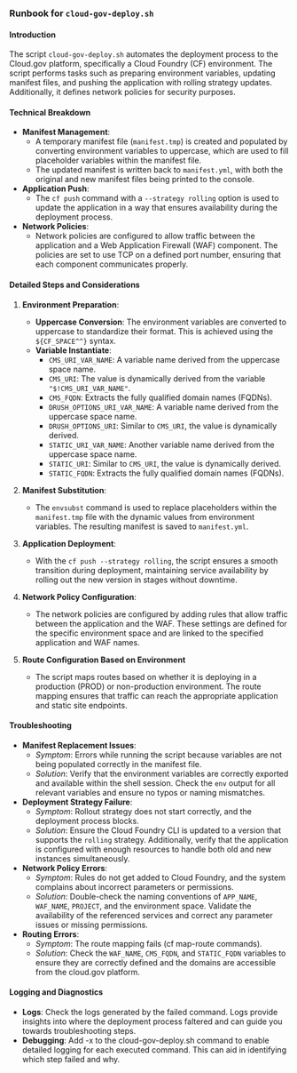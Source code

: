### Runbook for `cloud-gov-deploy.sh`

#### Introduction

The script `cloud-gov-deploy.sh` automates the deployment process to the Cloud.gov platform, specifically a Cloud Foundry (CF) environment. The script performs tasks such as preparing environment variables, updating manifest files, and pushing the application with rolling strategy updates. Additionally, it defines network policies for security purposes.

#### Technical Breakdown

- **Manifest Management**:
  - A temporary manifest file (`manifest.tmp`) is created and populated by converting environment variables to uppercase, which are used to fill placeholder variables within the manifest file.
  - The updated manifest is written back to `manifest.yml`, with both the original and new manifest files being printed to the console.
- **Application Push**:
  - The `cf push` command with a `--strategy rolling` option is used to update the application in a way that ensures availability during the deployment process.
- **Network Policies**:
  - Network policies are configured to allow traffic between the application and a Web Application Firewall (WAF) component. The policies are set to use TCP on a defined port number, ensuring that each component communicates properly.

#### Detailed Steps and Considerations

1. **Environment Preparation**:
   - **Uppercase Conversion**: The environment variables are converted to uppercase to standardize their format. This is achieved using the `${CF_SPACE^^}` syntax.
   - **Variable Instantiate**:
     - `CMS_URI_VAR_NAME`: A variable name derived from the uppercase space name.
     - `CMS_URI`: The value is dynamically derived from the variable `"$!CMS_URI_VAR_NAME"`.
     - `CMS_FQDN`: Extracts the fully qualified domain names (FQDNs).
     - `DRUSH_OPTIONS_URI_VAR_NAME`: A variable name derived from the uppercase space name.
     - `DRUSH_OPTIONS_URI`: Similar to `CMS_URI`, the value is dynamically derived.
     - `STATIC_URI_VAR_NAME`: Another variable name derived from the uppercase space name.
     - `STATIC_URI`: Similar to `CMS_URI`, the value is dynamically derived.
     - `STATIC_FQDN`: Extracts the fully qualified domain names (FQDNs).
     

2. **Manifest Substitution**:
   - The `envsubst` command is used to replace placeholders within the `manifest.tmp` file with the dynamic values from environment variables. The resulting manifest is saved to `manifest.yml`.

3. **Application Deployment**:
   - With the `cf push --strategy rolling`, the script ensures a smooth transition during deployment, maintaining service availability by rolling out the new version in stages without downtime.

4. **Network Policy Configuration**:
   - The network policies are configured by adding rules that allow traffic between the application and the WAF. These settings are defined for the specific environment space and are linked to the specified application and WAF names.

5. **Route Configuration Based on Environment**
   - The script maps routes based on whether it is deploying in a production (PROD) or non-production environment. The route mapping ensures that traffic can reach the appropriate application and static site endpoints.

#### Troubleshooting

- **Manifest Replacement Issues**:
  - *Symptom*: Errors while running the script because variables are not being populated correctly in the manifest file.
  - *Solution*: Verify that the environment variables are correctly exported and available within the shell session. Check the `env` output for all relevant variables and ensure no typos or naming mismatches.
- **Deployment Strategy Failure**:
  - *Symptom*: Rollout strategy does not start correctly, and the deployment process blocks.
  - *Solution*: Ensure the Cloud Foundry CLI is updated to a version that supports the `rolling` strategy. Additionally, verify that the application is configured with enough resources to handle both old and new instances simultaneously.
- **Network Policy Errors**:
  - *Symptom*: Rules do not get added to Cloud Foundry, and the system complains about incorrect parameters or permissions.
  - *Solution*: Double-check the naming conventions of `APP_NAME`, `WAF_NAME`, `PROJECT`, and the environment space. Validate the availability of the referenced services and correct any parameter issues or missing permissions.
- **Routing Errors**:
  - *Symptom*: The route mapping fails (cf map-route commands).
  - *Solution*: Check the `WAF_NAME`, `CMS_FQDN`, and `STATIC_FQDN` variables to ensure they are correctly defined and the domains are accessible from the cloud.gov platform.

#### Logging and Diagnostics

- **Logs**: Check the logs generated by the failed command. Logs provide insights into where the deployment process faltered and can guide you towards troubleshooting steps. 
- **Debugging**: Add -x to the cloud-gov-deploy.sh command to enable detailed logging for each executed command. This can aid in identifying which step failed and why. 
     
